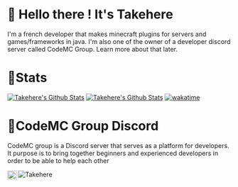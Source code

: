 # 👋 Hello there ! It's Takehere
I'm a french developer that makes minecraft plugins for servers and games/frameworks in java. I'm also one of the owner of a developer discord server called CodeMC Group. Learn more about that later.

# 📝Stats
[![Takehere's Github Stats](https://github-readme-stats.vercel.app/api/top-langs/?username=takehere&show_icons=true&hide_border=true&theme=midnight-purple)](https://github.com/anuraghazra/github-readme-stats)
[![Takehere's Github Stats](https://github-readme-stats.vercel.app/api?username=takehere&show_icons=true&hide_border=true&theme=midnight-purple)](https://github.com/anuraghazra/github-readme-stats)
[![wakatime](https://wakatime.com/badge/user/14647161-841a-4fda-9071-4a68951f208c.svg)](https://wakatime.com/@14647161-841a-4fda-9071-4a68951f208c)

# 📡CodeMC Group Discord
CodeMC group is a Discord server that serves as a platform for developers. It purpose is to bring together beginners and experienced developers in order to be able to help each other

<a href="https://discord.gg/YXrXpCspT4">
  <img align="left" alt="CodeMC Group Discord" width="21px" src="https://raw.githubusercontent.com/anuraghazra/anuraghazra/master/assets/discord-round.svg" />
</a>
<p align="left"> <img src="https://komarev.com/ghpvc/?username=Takehere" alt="Takehere" /> </p>  

